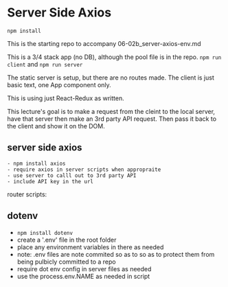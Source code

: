 # Server Side Axios

`npm install`

This is the starting repo to accompany 06-02b_server-axios-env.md

This is a 3/4 stack app (no DB), although the pool file is in the repo.
`npm run client` and `npm run server`

The static server is setup, but there are no routes made. The client is just basic text, one App component only.

This is using just React-Redux as written. 

This lecture's goal is to make a request from the cleint to the local server, have that server then make an 3rd party API request. Then pass it back to the client and show it on the DOM.

server side axios
---
    - npm install axios
    - require axios in server scripts when appropraite
    - use server to calll out to 3rd party API
    - include API key in the url

router scripts: 

dotenv
---

- ```npm install dotenv```
- create a '.env' file in the root folder
- place any environment variables in there as needed
- note: .env files are note commited so as to so as to protect them from being pulbicly
committed to a repo
- require dot env config in server files as needed
- use the process.env.NAME as needed in script